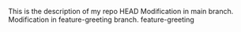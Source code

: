 This is the description of my repo
HEAD
Modification in main branch.
Modification in feature-greeting branch.
feature-greeting
